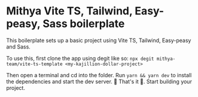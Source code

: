 # Mithya Vite TS, Tailwind, Easy-peasy, Sass boilerplate

This boilerplate sets up a basic project using Vite TS, Tailwind, Easy-peasy and Sass.

To use this, first clone the app using degit like so: `npx degit mithya-team/vite-ts-template <my-kajillion-dollar-project>`

Then open a terminal and cd into the folder.
Run `yarn && yarn dev` to install the dependencies and start the dev server.
🎊 That's it 🎊. Start building your project.
